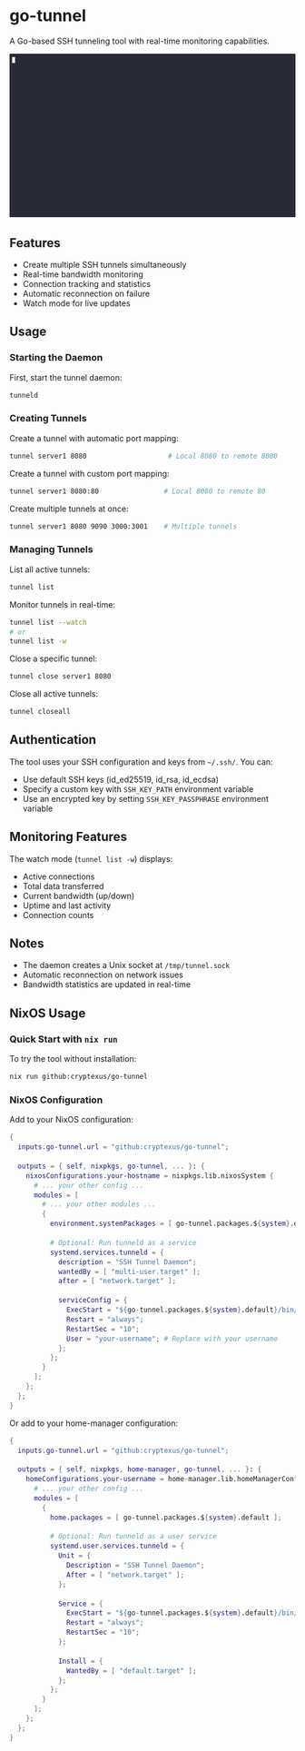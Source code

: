 # go-tunnel

A Go-based SSH tunneling tool with real-time monitoring capabilities.

![Welcome Demo](assets/go-tunnel.gif)

## Features

- Create multiple SSH tunnels simultaneously
- Real-time bandwidth monitoring
- Connection tracking and statistics
- Automatic reconnection on failure
- Watch mode for live updates

## Usage

### Starting the Daemon

First, start the tunnel daemon:

```bash
tunneld
```

### Creating Tunnels

Create a tunnel with automatic port mapping:
```bash
tunnel server1 8080                    # Local 8080 to remote 8080
```

Create a tunnel with custom port mapping:
```bash
tunnel server1 8080:80                # Local 8080 to remote 80
```

Create multiple tunnels at once:
```bash
tunnel server1 8080 9090 3000:3001    # Multiple tunnels
```

### Managing Tunnels

List all active tunnels:
```bash
tunnel list
```

Monitor tunnels in real-time:
```bash
tunnel list --watch
# or
tunnel list -w
```

Close a specific tunnel:
```bash
tunnel close server1 8080
```

Close all active tunnels:
```bash
tunnel closeall
```

## Authentication

The tool uses your SSH configuration and keys from `~/.ssh/`. You can:

- Use default SSH keys (id_ed25519, id_rsa, id_ecdsa)
- Specify a custom key with `SSH_KEY_PATH` environment variable
- Use an encrypted key by setting `SSH_KEY_PASSPHRASE` environment variable

## Monitoring Features

The watch mode (`tunnel list -w`) displays:
- Active connections
- Total data transferred
- Current bandwidth (up/down)
- Uptime and last activity
- Connection counts

## Notes

- The daemon creates a Unix socket at `/tmp/tunnel.sock`
- Automatic reconnection on network issues
- Bandwidth statistics are updated in real-time

## NixOS Usage

### Quick Start with `nix run`

To try the tool without installation:

```bash
nix run github:cryptexus/go-tunnel
```

### NixOS Configuration

Add to your NixOS configuration:

```nix
{
  inputs.go-tunnel.url = "github:cryptexus/go-tunnel";

  outputs = { self, nixpkgs, go-tunnel, ... }: {
    nixosConfigurations.your-hostname = nixpkgs.lib.nixosSystem {
      # ... your other config ...
      modules = [
        # ... your other modules ...
        {
          environment.systemPackages = [ go-tunnel.packages.${system}.default ];
          
          # Optional: Run tunneld as a service
          systemd.services.tunneld = {
            description = "SSH Tunnel Daemon";
            wantedBy = [ "multi-user.target" ];
            after = [ "network.target" ];
            
            serviceConfig = {
              ExecStart = "${go-tunnel.packages.${system}.default}/bin/tunneld";
              Restart = "always";
              RestartSec = "10";
              User = "your-username"; # Replace with your username
            };
          };
        }
      ];
    };
  };
}
```

Or add to your home-manager configuration:

```nix
{
  inputs.go-tunnel.url = "github:cryptexus/go-tunnel";

  outputs = { self, nixpkgs, home-manager, go-tunnel, ... }: {
    homeConfigurations.your-username = home-manager.lib.homeManagerConfiguration {
      # ... your other config ...
      modules = [
        {
          home.packages = [ go-tunnel.packages.${system}.default ];
          
          # Optional: Run tunneld as a user service
          systemd.user.services.tunneld = {
            Unit = {
              Description = "SSH Tunnel Daemon";
              After = [ "network.target" ];
            };
            
            Service = {
              ExecStart = "${go-tunnel.packages.${system}.default}/bin/tunneld";
              Restart = "always";
              RestartSec = "10";
            };
            
            Install = {
              WantedBy = [ "default.target" ];
            };
          };
        }
      ];
    };
  };
}
```

